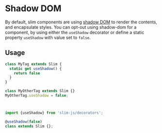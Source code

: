# Shadow DOM

By default, slim components are using [shadow DOM](https://developer.mozilla.org/en-US/docs/Web/Web_Components/Shadow_DOM) to render the contents, and encapsulate styles.
You can opt-out using shadow-dom for a component, by using either the `useShadow` decorator or define a static property `useShadow` with value set to `false`.

## Usage

```javascript
class MyTag extends Slim {
  static get useShadow() {
    return false
  }
}

class MyOtherTag extends Slim {}
MyOtherTag.useShadow = false;



import {useShadow} from 'slim-js/decorators';

@useShadow(false)
class extends Slim {};
```
